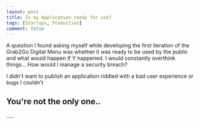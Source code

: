 ```yaml
---
layout: post
title: Is my Application ready for use?
tags: [Startups, Production]
comment: false
---
```


A question I found asking myself while developing the first iteration of the Grab2Go Digital Menu was whether it was ready to be used by the public and what would happen If Y happened. I would constantly overthink things... How would I manage a security breach? 

I didn't want to publish an application riddled with a bad user experience or bugs I couldn't  

## You're not the only one..

.....

